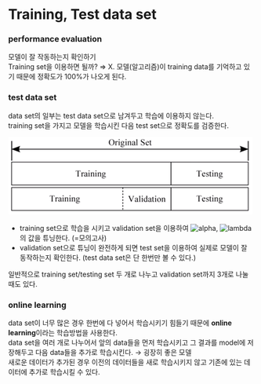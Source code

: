 # Training, Test data set

### performance evaluation
모델이 잘 작동하는지 확인하기  
Training set을 이용하면 될까? ⇒ X. 모델(알고리즘)이 training data를 기억하고 있기 때문에 정확도가 100%가 나오게 된다.  

### test data set
data set의 일부는 test data set으로 남겨두고 학습에 이용하지 않는다.  
training set을 가지고 모델을 학습시킨 다음 test set으로 정확도를 검증한다.  

![data set groups](https://github.com/jionchu/Study/blob/master/Deep%20Learning/images/data_set_group.png)  
- training set으로 학습을 시키고 validation set을 이용하여 <img src="https://latex.codecogs.com/svg.latex?\;\alpha" title="alpha" />, <img src="https://latex.codecogs.com/svg.latex?\;\lambda" title="lambda" />의 값을 튜닝한다. (=모의고사)  
- validation set으로 튜닝이 완전하게 되면 test set을 이용하여 실제로 모델이 잘 동작하는지 확인한다. (test data set은 단 한번만 볼 수 있다.)  

일반적으로 training set/testing set 두 개로 나누고 validation set까지 3개로 나눌 때도 있다.  

### online learning
data set이 너무 많은 경우 한번에 다 넣어서 학습시키기 힘들기 때문에 **online learning**이라는 학습방법을 사용한다.  
data set을 여러 개로 나누어서 앞의 data들을 먼저 학습시키고 그 결과를 model에 저장해두고 다음 data들을 추가로 학습시킨다. → 굉장히 좋은 모델  
새로운 데이터가 추가된 경우 이전의 데이터들을 새로 학습시키지 않고 기존에 있는 데이터에 추가로 학습시킬 수 있다.  
